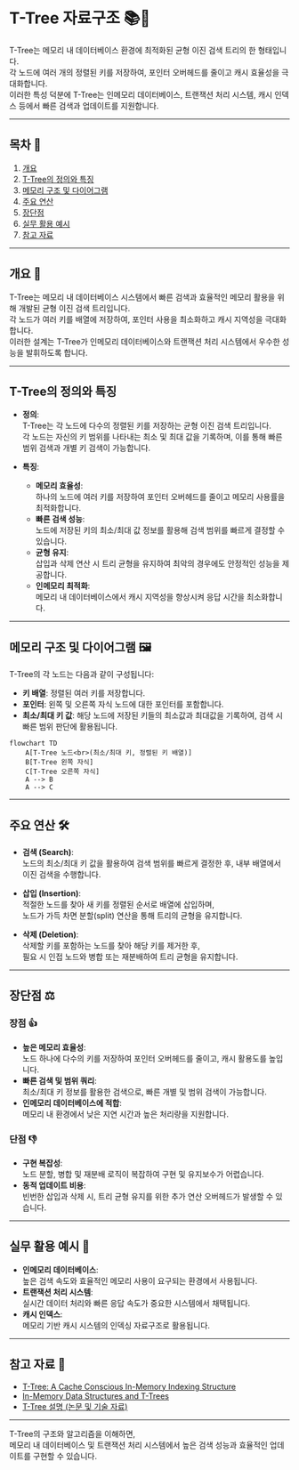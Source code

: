 # T-Tree 자료구조 📚🌳

T-Tree는 메모리 내 데이터베이스 환경에 최적화된 균형 이진 검색 트리의 한 형태입니다.  
각 노드에 여러 개의 정렬된 키를 저장하여, 포인터 오버헤드를 줄이고 캐시 효율성을 극대화합니다.  
이러한 특성 덕분에 T-Tree는 인메모리 데이터베이스, 트랜잭션 처리 시스템, 캐시 인덱스 등에서 빠른 검색과 업데이트를 지원합니다.

---

## 목차 📝
1. [개요](#개요-🧐)
2. [T-Tree의 정의와 특징](#t-tree의-정의와-특징)
3. [메모리 구조 및 다이어그램](#메모리-구조-및-다이어그램-🖼️)
4. [주요 연산](#주요-연산-🛠️)
5. [장단점](#장단점-⚖️)
6. [실무 활용 예시](#실무-활용-예시-💼)
7. [참고 자료](#참고-자료-🔗)

---

## 개요 🧐
T-Tree는 메모리 내 데이터베이스 시스템에서 빠른 검색과 효율적인 메모리 활용을 위해 개발된 균형 이진 검색 트리입니다.  
각 노드가 여러 키를 배열에 저장하여, 포인터 사용을 최소화하고 캐시 지역성을 극대화합니다.  
이러한 설계는 T-Tree가 인메모리 데이터베이스와 트랜잭션 처리 시스템에서 우수한 성능을 발휘하도록 합니다.

---

## T-Tree의 정의와 특징
- **정의**:  
  T-Tree는 각 노드에 다수의 정렬된 키를 저장하는 균형 이진 검색 트리입니다.  
  각 노드는 자신의 키 범위를 나타내는 최소 및 최대 값을 기록하며, 이를 통해 빠른 범위 검색과 개별 키 검색이 가능합니다.
  
- **특징**:
  - **메모리 효율성**:  
    하나의 노드에 여러 키를 저장하여 포인터 오버헤드를 줄이고 메모리 사용률을 최적화합니다.
  - **빠른 검색 성능**:  
    노드에 저장된 키의 최소/최대 값 정보를 활용해 검색 범위를 빠르게 결정할 수 있습니다.
  - **균형 유지**:  
    삽입과 삭제 연산 시 트리 균형을 유지하여 최악의 경우에도 안정적인 성능을 제공합니다.
  - **인메모리 최적화**:  
    메모리 내 데이터베이스에서 캐시 지역성을 향상시켜 응답 시간을 최소화합니다.

---

## 메모리 구조 및 다이어그램 🖼️
T-Tree의 각 노드는 다음과 같이 구성됩니다:
- **키 배열**: 정렬된 여러 키를 저장합니다.
- **포인터**: 왼쪽 및 오른쪽 자식 노드에 대한 포인터를 포함합니다.
- **최소/최대 키 값**: 해당 노드에 저장된 키들의 최소값과 최대값을 기록하여, 검색 시 빠른 범위 판단에 활용됩니다.

```mermaid
flowchart TD
    A[T-Tree 노드<br>(최소/최대 키, 정렬된 키 배열)]
    B[T-Tree 왼쪽 자식]
    C[T-Tree 오른쪽 자식]
    A --> B
    A --> C
```

---

## 주요 연산 🛠️
- **검색 (Search)**:  
  노드의 최소/최대 키 값을 활용하여 검색 범위를 빠르게 결정한 후, 내부 배열에서 이진 검색을 수행합니다.
  
- **삽입 (Insertion)**:  
  적절한 노드를 찾아 새 키를 정렬된 순서로 배열에 삽입하며,  
  노드가 가득 차면 분할(split) 연산을 통해 트리의 균형을 유지합니다.
  
- **삭제 (Deletion)**:  
  삭제할 키를 포함하는 노드를 찾아 해당 키를 제거한 후,  
  필요 시 인접 노드와 병합 또는 재분배하여 트리 균형을 유지합니다.

---

## 장단점 ⚖️

### 장점 👍
- **높은 메모리 효율성**:  
  노드 하나에 다수의 키를 저장하여 포인터 오버헤드를 줄이고, 캐시 활용도를 높입니다.
- **빠른 검색 및 범위 쿼리**:  
  최소/최대 키 정보를 활용한 검색으로, 빠른 개별 및 범위 검색이 가능합니다.
- **인메모리 데이터베이스에 적합**:  
  메모리 내 환경에서 낮은 지연 시간과 높은 처리량을 지원합니다.

### 단점 👎
- **구현 복잡성**:  
  노드 분할, 병합 및 재분배 로직이 복잡하여 구현 및 유지보수가 어렵습니다.
- **동적 업데이트 비용**:  
  빈번한 삽입과 삭제 시, 트리 균형 유지를 위한 추가 연산 오버헤드가 발생할 수 있습니다.

---

## 실무 활용 예시 💼
- **인메모리 데이터베이스**:  
  높은 검색 속도와 효율적인 메모리 사용이 요구되는 환경에서 사용됩니다.
- **트랜잭션 처리 시스템**:  
  실시간 데이터 처리와 빠른 응답 속도가 중요한 시스템에서 채택됩니다.
- **캐시 인덱스**:  
  메모리 기반 캐시 시스템의 인덱싱 자료구조로 활용됩니다.

---

## 참고 자료 🔗
- [T-Tree: A Cache Conscious In-Memory Indexing Structure](https://dl.acm.org/doi/abs/10.1145/322730.322739)
- [In-Memory Data Structures and T-Trees](https://www.cs.tufts.edu/~nr/cs257/archive/jones99ttree.pdf)
- [T-Tree 설명 (논문 및 기술 자료)](https://www.usenix.org/legacy/events/fast99/full_papers/fast99-10.ps)

---

T-Tree의 구조와 알고리즘을 이해하면,  
메모리 내 데이터베이스 및 트랜잭션 처리 시스템에서 높은 검색 성능과 효율적인 업데이트를 구현할 수 있습니다.